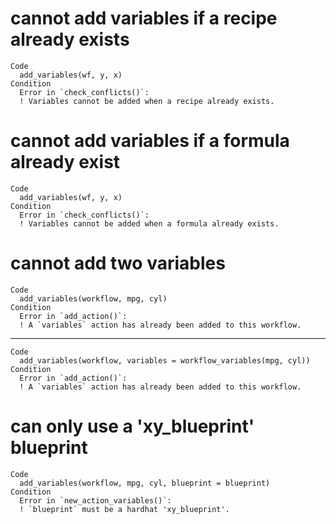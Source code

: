 # cannot add variables if a recipe already exists

    Code
      add_variables(wf, y, x)
    Condition
      Error in `check_conflicts()`:
      ! Variables cannot be added when a recipe already exists.

# cannot add variables if a formula already exist

    Code
      add_variables(wf, y, x)
    Condition
      Error in `check_conflicts()`:
      ! Variables cannot be added when a formula already exists.

# cannot add two variables

    Code
      add_variables(workflow, mpg, cyl)
    Condition
      Error in `add_action()`:
      ! A `variables` action has already been added to this workflow.

---

    Code
      add_variables(workflow, variables = workflow_variables(mpg, cyl))
    Condition
      Error in `add_action()`:
      ! A `variables` action has already been added to this workflow.

# can only use a 'xy_blueprint' blueprint

    Code
      add_variables(workflow, mpg, cyl, blueprint = blueprint)
    Condition
      Error in `new_action_variables()`:
      ! `blueprint` must be a hardhat 'xy_blueprint'.

